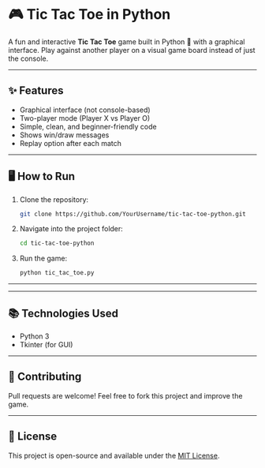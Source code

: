 # 🎮 Tic Tac Toe in Python

A fun and interactive **Tic Tac Toe** game built in Python 🐍 with a graphical interface.
Play against another player on a visual game board instead of just the console.

---

## ✨ Features

* Graphical interface (not console-based)
* Two-player mode (Player X vs Player O)
* Simple, clean, and beginner-friendly code
* Shows win/draw messages
* Replay option after each match

---

## 🖥️ How to Run

1. Clone the repository:

   ```bash
   git clone https://github.com/YourUsername/tic-tac-toe-python.git
   ```
2. Navigate into the project folder:

   ```bash
   cd tic-tac-toe-python
   ```
3. Run the game:

   ```bash
   python tic_tac_toe.py
   ```

---

---

## 📚 Technologies Used

* Python 3
* Tkinter (for GUI)

---

## 🤝 Contributing

Pull requests are welcome! Feel free to fork this project and improve the game.

---

## 📜 License

This project is open-source and available under the [MIT License](LICENSE).
